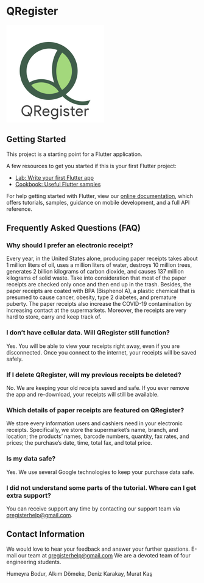 # QRegister

<img src="https://github.com/QRegister/qregister-desktop/blob/main/qregister_logo.png" width="256">

## Getting Started

This project is a starting point for a Flutter application.

A few resources to get you started if this is your first Flutter project:

- [Lab: Write your first Flutter app](https://flutter.dev/docs/get-started/codelab)
- [Cookbook: Useful Flutter samples](https://flutter.dev/docs/cookbook)

For help getting started with Flutter, view our
[online documentation](https://flutter.dev/docs), which offers tutorials,
samples, guidance on mobile development, and a full API reference.

## Frequently Asked Questions (FAQ)

### Why should I prefer an electronic receipt?

Every year, in the United States alone, producing paper receipts takes about 1 million liters of oil, uses a million liters of water, destroys 10 million trees, generates 2 billion kilograms of carbon dioxide, and causes 137 million kilograms of solid waste. Take into consideration that most of the paper receipts are checked only once and then end up in the trash. Besides, the paper receipts are coated with BPA (Bisphenol A), a plastic chemical that is presumed to cause cancer, obesity, type 2 diabetes, and premature puberty. The paper receipts also increase the COVID-19 contamination by increasing contact at the supermarkets. Moreover, the receipts are very hard to store, carry and keep track of.

### I don’t have cellular data. Will QRegister still function?

Yes. You will be able to view your receipts right away, even if you are disconnected. Once you connect to the internet, your receipts will be saved safely.

### If I delete QRegister, will my previous receipts be deleted?

No. We are keeping your old receipts saved and safe. If you ever remove the app and re-download, your receipts will still be available.

### Which details of paper receipts are featured on QRegister?
We store every information users and cashiers need in your electronic receipts. Specifically, we store the supermarket’s name, branch, and location; the products’ names, barcode numbers, quantity, fax rates, and prices; the purchase’s date, time, total fax, and total price.

### Is my data safe?

Yes. We use several Google technologies to keep your purchase data safe.

### I did not understand some parts of the tutorial. Where can I get extra support?
You can receive support any time by contacting our support team via qregisterhelp@gmail.com.
 
## Contact Information

We would love to hear your feedback and answer your further questions. E-mail our team at qregisterhelp@gmail.com
We are a devoted team of four engineering students.

Humeyra Bodur, Alkım Dömeke, Deniz Karakay, Murat Kaş
